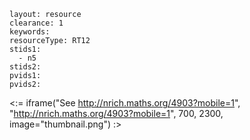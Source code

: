 ````
layout: resource
clearance: 1
keywords:
resourceType: RT12
stids1: 
  - n5
stids2:
pvids1:
pvids2:

````

<:= iframe("See http://nrich.maths.org/4903?mobile=1", "http://nrich.maths.org/4903?mobile=1", 700, 2300, image="thumbnail.png") :>

